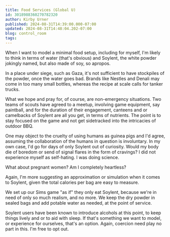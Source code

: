 ```yaml
---
title: Food Services (Global U)
id: 3018988360270782320
author: Kirby Urner
published: 2024-08-31T14:39:00.000-07:00
updated: 2024-08-31T14:48:04.202-07:00
blog: control_room
tags: 
---
```


[](https://www.flickr.com/photos/kirbyurner/32052969416/in/photostream/)

When I want to model a minimal food setup, including for myself, I'm likely to think in terms of water (that's obvious) and Soylent, the white powder jokingly named, but also made of soy, so apropos.

In a place under siege, such as Gaza, it's not sufficient to have stockpiles of the powder, once the water goes bad. Brands like Nestles and Denali may come in too many small bottles, whereas the recipe at scale calls for tanker trucks.

What we hope and pray for, of course, are non-emergency situations. Two teams of scouts have agreed to a meetup, involving game equipment, say paintball, and for the duration of their engagement, canteens and or camelbacks of Soylent are all you get, in terms of nutrients. The point is to stay focused on the game and not get sidetracked into the intricacies of outdoor BBQ.

One may object to the cruelty of using humans as guinea pigs and I'd agree, assuming the collaboration of the humans in question is involuntary. In my own case, I'd go for days of only Soylent out of curiosity. Would my body die of boredom or send of signal flares in the form of cravings? I did not experience myself as self-hating. I was doing science.

What about pregnant women? Am I completely heartless?

Again, I'm more suggesting an approximation or simulation when it comes to Soylent, given the total calories per bag are easy to measure. 

We set up our Sims game "as if" they only eat Soylent, because we're in need of only so much realism, and no more. We keep the dry powder in sealed bags and add potable water as needed, at the point of service. 

Soylent users have been known to introduce alcohols at this point, to keep things lively and or to aid with sleep. If that's something we want to model, or experience for ourselves, that's an option. Again, coercion need play no part in this. I'm free to opt out.